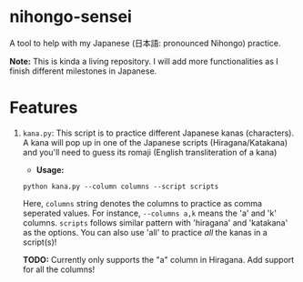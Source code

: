 # nihongo-sensei
A tool to help with my Japanese (日本語: pronounced Nihongo) practice.

**Note:** This is kinda a living repository.
I will add more functionalities as I finish different milestones in Japanese.

# Features
1. `kana.py`: This script is to practice different Japanese kanas (characters).
A kana will pop up in one of the Japanese scripts (Hiragana/Katakana) and you'll
need to guess its romaji (English transliteration of a kana)
    - **Usage:**
    ```python3
    python kana.py --column columns --script scripts
    ```
    Here, `columns` string denotes the columns to practice as comma seperated values.
    For instance, `--columns a,k` means the 'a' and 'k' columns.
    `scripts` follows similar pattern with 'hiragana' and 'katakana' as the
    options. You can also use 'all' to practice *all* the kanas in a script(s)!

    **TODO:** Currently only supports the "a" column in Hiragana.
    Add support for all the columns!
